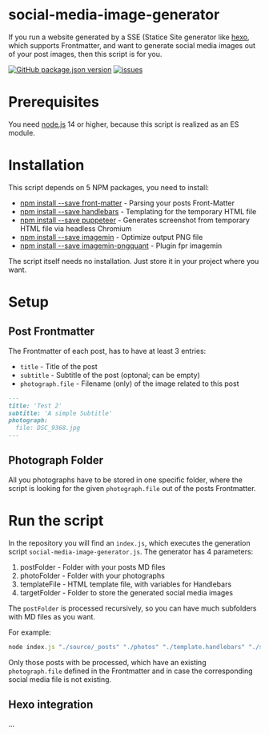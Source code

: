 # social-media-image-generator

If you run a website generated by a SSE (Statice Site generator like [hexo](https://hexo.io/), which supports Frontmatter, and want to generate social media images out of your post images, then this script is for you.

[![GitHub package.json version](https://img.shields.io/github/package-json/v/kristofzerbe/social-media-image-generator?label=version&style=flat-square)](https://github.com/kristofzerbe/social-media-image-generator/blob/main/package.json)
[![issues](https://img.shields.io/github/issues/kristofzerbe/social-media-image-generator?label=github%20issues&style=flat-square)](https://github.com/kristofzerbe/social-media-image-generator/issues)

# Prerequisites

You need [node.js](https://nodejs.org/en/) 14 or higher, because this script is realized as an ES module.
# Installation

This script depends on 5 NPM packages, you need to install:

* [npm install --save front-matter](https://www.npmjs.com/package/front-matter) - Parsing your posts Front-Matter
* [npm install --save handlebars](https://www.npmjs.com/package/handlebars) - Templating for the temporary HTML file
* [npm install --save puppeteer](https://www.npmjs.com/package/puppeteer) - Generates screenshot from temporary HTML file via headless Chromium
* [npm install --save imagemin](https://www.npmjs.com/package/imagemin) - Optimize output PNG file
* [npm install --save imagemin-pngquant](https://www.npmjs.com/package/imagemin-pngquant) - Plugin fpr imagemin

The script itself needs no installation. Just store it in your project where you want.

# Setup

## Post Frontmatter

The Frontmatter of each post, has to have at least 3 entries:

* ``title`` - Title of the post
* ``subtitle`` - Subtitle of the post (optonal; can be empty)
* ``photograph.file`` - Filename (only) of the image related to this post

```md
---
title: 'Test 2'
subtitle: 'A simple Subtitle'
photograph:
  file: DSC_9368.jpg
---
```

## Photograph Folder

All you photographs have to be stored in one specific folder, where the script is looking for the given ``photograph.file`` out of the posts Frontmatter.

# Run the script

In the repository you will find an ``index.js``, which executes the generation script ``social-media-image-generator.js``. The generator has 4 parameters:

1. postFolder - Folder with your posts MD files
2. photoFolder - Folder with your photographs
3. templateFile - HTML template file, with variables for Handlebars
4. targetFolder - Folder to store the generated social media images

The ``postFolder`` is processed recursively, so you can have much subfolders with MD files as you want.

For example:
```js
node index.js "./source/_posts" "./photos" "./template.handlebars" "./social-media-images"
```

Only those posts with be processed, which have an existing ``photograph.file`` defined in the Frontmatter and in case the corresponding social media file is not existing.

## Hexo integration

...